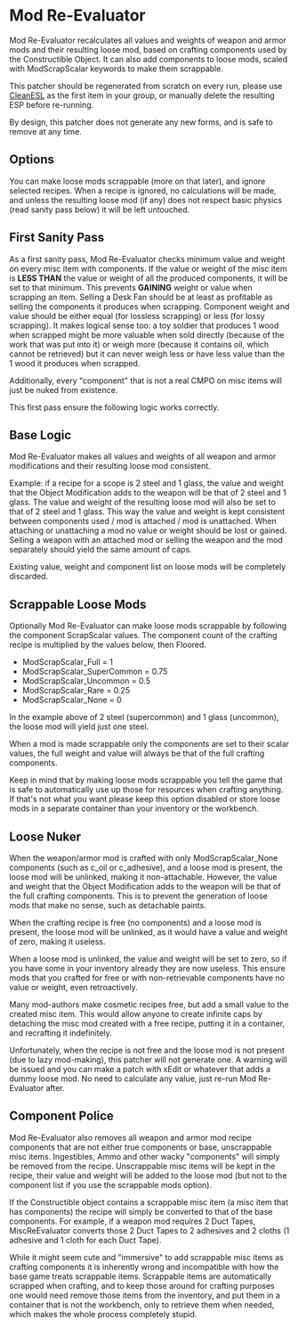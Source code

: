 # Mod Re-Evaluator

Mod Re-Evaluator recalculates all values and weights of weapon and armor mods and their resulting loose mod, based on crafting components used by the Constructible Object. It can also add components to loose mods, scaled with ModScrapScalar keywords to make them scrappable.

This patcher should be regenerated from scratch on every run, please use [CleanESL](../CleanESL) as the first item in your group, or manually delete the resulting ESP before re-running.

By design, this patcher does not generate any new forms, and is safe to remove at any time.

## Options

You can make loose mods scrappable (more on that later), and ignore selected recipes. When a recipe is ignored, no calculations will be made, and unless the resulting loose mod (if any) does not respect basic physics (read sanity pass below) it will be left untouched.

## First Sanity Pass

As a first sanity pass, Mod Re-Evaluator checks minimum value and weight on every misc item with components. If the value or weight of the misc item is **LESS THAN** the value or weight of all the produced components, it will be set to that minimum. This prevents **GAINING** weight or value when scrapping an item. Selling a Desk Fan should be at least as profitable as selling the components it produces when scrapping. Component weight and value should be either equal (for lossless scrapping) or less (for lossy scrapping). It makes logical sense too: a toy soldier that produces 1 wood when scrapped might be more valuable when sold directly (because of the work that was put into it) or weigh more (because it contains oil, which cannot be retrieved) but it can never weigh less or have less value than the 1 wood it produces when scrapped.

Additionally, every "component" that is not a real CMPO on misc items will just be nuked from existence.

This first pass ensure the following logic works correctly.

## Base Logic

Mod Re-Evaluator makes all values and weights of all weapon and armor modifications and their resulting loose mod consistent.

Example: if a recipe for a scope is 2 steel and 1 glass, the value and weight that the Object Modification adds to the weapon will be that of 2 steel and 1 glass. The value and weight of the resulting loose mod will also be set to that of 2 steel and 1 glass. This way the value and weight is kept consistent between components used / mod is attached / mod is unattached. When attaching or unattaching a mod no value or weight should be lost or gained. Selling a weapon with an attached mod or selling the weapon and the mod separately should yield the same amount of caps.

Existing value, weight and component list on loose mods will be completely discarded.

## Scrappable Loose Mods

Optionally Mod Re-Evaluator can make loose mods scrappable by following the component ScrapScalar values. The component count of the crafting recipe is multiplied by the values below, then Floored.

* ModScrapScalar_Full = 1
* ModScrapScalar_SuperCommon = 0.75
* ModScrapScalar_Uncommon = 0.5
* ModScrapScalar_Rare = 0.25
* ModScrapScalar_None = 0

In the example above of 2 steel (supercommon) and 1 glass (uncommon), the loose mod will yield just one steel.

When a mod is made scrappable only the components are set to their scalar values, the full weight and value will always be that of the full crafting components.

Keep in mind that by making loose mods scrappable you tell the game that is safe to automatically use up those for resources when crafting anything. If that's not what you want please keep this option disabled or store loose mods in a separate container than your inventory or the workbench.

## Loose Nuker

When the weapon/armor mod is crafted with only ModScrapScalar_None components (such as c_oil or c_adhesive), and a loose mod is present, the loose mod will be unlinked, making it non-attachable. However, the value and weight that the Object Modification adds to the weapon will be that of the full crafting components. This is to prevent the generation of loose mods that make no sense, such as detachable paints.

When the crafting recipe is free (no components) and a loose mod is present, the loose mod will be unlinked, as it would have a value and weight of zero, making it useless.

When a loose mod is unlinked, the value and weight will be set to zero, so if you have some in your inventory already they are now useless. This ensure mods that you crafted for free or with non-retrievable components have no value or weight, even retroactively.

Many mod-authors make cosmetic recipes free, but add a small value to the created misc item. This would allow anyone to create infinite caps by detaching the misc mod created with a free recipe, putting it in a container, and recrafting it indefinitely.

Unfortunately, when the recipe is not free and the loose mod is not present (due to lazy mod-making), this patcher will not generate one. A warning will be issued and you can make a patch with xEdit or whatever that adds a dummy loose mod. No need to calculate any value, just re-run Mod Re-Evaluator after.

## Component Police

Mod Re-Evaluator also removes all weapon and armor mod recipe components that are not either true components or base, unscrappable misc items. Ingestibles, Ammo and other wacky "components" will simply be removed from the recipe. Unscrappable misc items will be kept in the recipe, their value and weight will be added to the loose mod (but not to the component list if you use the scrappable mods option).

If the Constructible object contains a scrappable misc item (a misc item that has components) the recipe will simply be converted to that of the base components. For example, if a weapon mod requires 2 Duct Tapes, MiscReEvaluator converts those 2 Duct Tapes to 2 adhesives and 2 cloths (1 adhesive and 1 cloth for each Duct Tape).

While it might seem cute and "immersive" to add scrappable misc items as crafting components it is inherently wrong and incompatible with how the base game treats scrappable items. Scrappable items are automatically scrapped when crafting, and to keep those around for crafting purposes one would need remove those items from the inventory, and put them in a container that is not the workbench, only to retrieve them when needed, which makes the whole process completely stupid.
